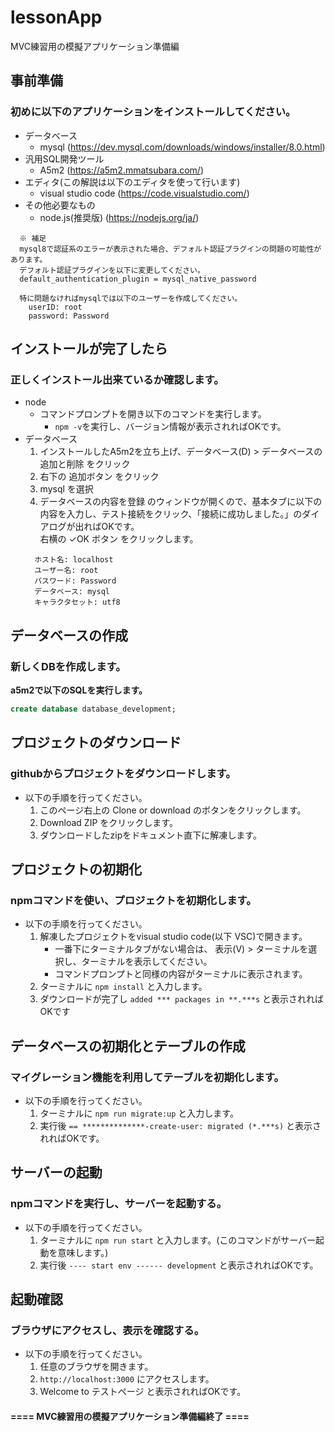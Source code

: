 # lessonApp
MVC練習用の模擬アプリケーション準備編

## 事前準備
### 初めに以下のアプリケーションをインストールしてください。

 - データベース
    - mysql (https://dev.mysql.com/downloads/windows/installer/8.0.html)
 - 汎用SQL開発ツール
    - A5m2 (https://a5m2.mmatsubara.com/)
 - エディタ(この解説は以下のエディタを使って行います)
    - visual studio code (https://code.visualstudio.com/)
 - その他必要なもの
    - node.js(推奨版) (https://nodejs.org/ja/)
 
```` text
  ※ 補足
  mysql8で認証系のエラーが表示された場合、デフォルト認証プラグインの問題の可能性があります。
  デフォルト認証プラグインを以下に変更してください。
  default_authentication_plugin = mysql_native_password

  特に問題なければmysqlでは以下のユーザーを作成してください。
    userID: root
    password: Password
````

## インストールが完了したら
### 正しくインストール出来ているか確認します。

 - node
    - コマンドプロンプトを開き以下のコマンドを実行します。
      - `npm -v`を実行し、バージョン情報が表示されればOKです。
 - データベース
    1. インストールしたA5m2を立ち上げ、データベース(D) > データベースの追加と削除 をクリック
    1. 右下の 追加ボタン をクリック
    1. mysql を選択
    1. データベースの内容を登録 のウィンドウが開くので、基本タブに以下の内容を入力し、テスト接続をクリック、「接続に成功しました。」のダイアログが出ればOKです。  
    右横の ✓OK ボタン をクリックします。
    ```` text
      ホスト名: localhost
      ユーザー名: root
      パスワード: Password
      データベース: mysql
      キャラクタセット: utf8
    ````

## データベースの作成
### 新しくDBを作成します。

  **a5m2で以下のSQLを実行します。**
  ```` SQL
  create database database_development;
  ````

## プロジェクトのダウンロード
### githubからプロジェクトをダウンロードします。

 - 以下の手順を行ってください。
   1. このページ右上の Clone or download のボタンをクリックします。
   1. Download ZIP をクリックします。
   1. ダウンロードしたzipをドキュメント直下に解凍します。

## プロジェクトの初期化
### npmコマンドを使い、プロジェクトを初期化します。

 - 以下の手順を行ってください。
   1. 解凍したプロジェクトをvisual studio code(以下 VSC)で開きます。
       - 一番下にターミナルタブがない場合は、 表示(V) > ターミナルを選択し、ターミナルを表示してください。
       - コマンドプロンプトと同様の内容がターミナルに表示されます。
   1. ターミナルに `npm install` と入力します。
   1. ダウンロードが完了し `added *** packages in **.***s` と表示されればOKです

## データベースの初期化とテーブルの作成
### マイグレーション機能を利用してテーブルを初期化します。

 - 以下の手順を行ってください。
   1. ターミナルに `npm run migrate:up` と入力します。
   2. 実行後 ` == **************-create-user: migrated (*.***s) ` と表示されればOKです。

## サーバーの起動
### npmコマンドを実行し、サーバーを起動する。

 - 以下の手順を行ってください。
   1. ターミナルに `npm run start` と入力します。(このコマンドがサーバー起動を意味します。)
   2. 実行後 ` ---- start env ------ development ` と表示されればOKです。

## 起動確認
### ブラウザにアクセスし、表示を確認する。

 - 以下の手順を行ってください。
   1. 任意のブラウザを開きます。
   2. ` http://localhost:3000 ` にアクセスします。
   3. Welcome to テストページ と表示されればOKです。

#### ==== MVC練習用の模擬アプリケーション準備編終了 ====


